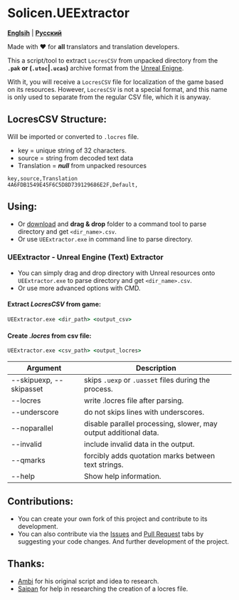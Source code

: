 # Solicen.UEExtractor

[**Englsih**](/README.md) | [**Русский**](./docs/ru/README.ru.md)

Made with ❤️ for **all** translators and translation developers.

This a script/tool to extract `LocresCSV` from unpacked directory from the **`.pak` or (`.utoc`|`.ucas`)** archive format from the [Unreal Enigne](https://www.unrealengine.com/). 

With it, you will receive a `LocresCSV` file for localization of the game based on its resources. However, `LocresCSV` is not a special format, and this name is only used to separate from the regular CSV file, which it is anyway.

## LocresCSV Structure:
Will be imported or converted to `.locres` file.
- key = unique string of 32 characters.
- source = string from decoded text data
- Translation = ***null*** from unpacked resources
```
key,source,Translation
4A6FDB1549E45F6C5D8D739129686E2F,Default,
```

## Using:
* Or [download](https://github.com/SolicenTEAM/UEExtractor/releases) and **drag & drop** folder to a command tool to parse directory and get `<dir_name>.csv`.
* Or use `UEExtractor.exe` in command line to parse directory.

### UEExtractor - Unreal Engine (Text) Extractor
* You can simply drag and drop directory with Unreal resources onto `UEExtractor.exe` to parse directory and get `<dir_name>.csv`. 
* Or use more advanced options with CMD.

#### Extract *LocresCSV* from game:

```cmd
UEExtractor.exe <dir_path> <output_csv> 
```

#### Create *.locres* from csv file:
```cmd
UEExtractor.exe <csv_path> <output_locres>
```

| Argument | Description |
|----------|-------------|
| --skipuexp, --skipasset | skips `.uexp` or `.uasset` files during the process.
| --locres | write .locres file after parsing.
| --underscore | do not skips lines with underscores.
| --noparallel | disable parallel processing, slower, may output additional data.
| --invalid | include invalid data in the output.
| --qmarks | forcibly adds quotation marks between text strings.
| --help | Show help information.

## Contributions:
* You can create your own fork of this project and contribute to its development.
* You can also contribute via the [Issues](https://github.com/SolicenTEAM/UEExtractor/issues) and [Pull Request](https://github.com/SolicenTEAM/UEExtractor/pulls) tabs by suggesting your code changes. And further development of the project. 

## Thanks:
- [Ambi]() for his original script and idea to research.
- [Saipan]() for help in researching the creation of a locres file.